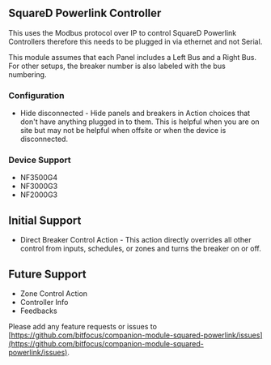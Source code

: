 ## SquareD Powerlink Controller

This uses the Modbus protocol over IP to control SquareD Powerlink Controllers therefore this needs to be plugged in via ethernet and not Serial.

This module assumes that each Panel includes a Left Bus and a Right Bus. For other setups, the breaker number is also labeled with the bus numbering.

### Configuration
* Hide disconnected - Hide panels and breakers in Action choices that don't have anything plugged in to them. This is helpful when you are on site but may not be helpful when offsite or when the device is disconnected.

### Device Support

- NF3500G4
- NF3000G3
- NF2000G3

## Initial Support

- Direct Breaker Control Action - This action directly overrides all other control from inputs, schedules, or zones and turns the breaker on or off.

## Future Support

- Zone Control Action
- Controller Info
- Feedbacks

Please add any feature requests or issues to [https://github.com/bitfocus/companion-module-squared-powerlink/issues](https://github.com/bitfocus/companion-module-squared-powerlink/issues).
